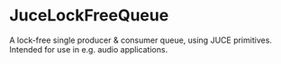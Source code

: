 JuceLockFreeQueue
=================

A lock-free single producer &amp; consumer queue, using JUCE primitives. Intended for use in e.g. audio applications.
